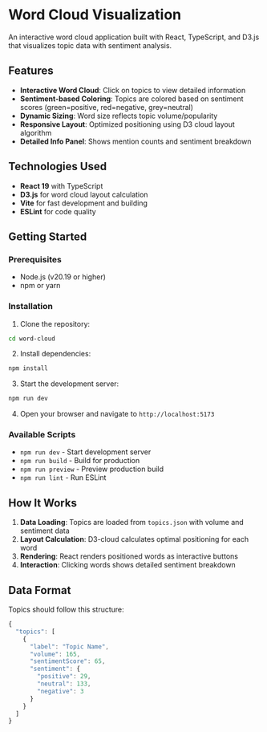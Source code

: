 # Word Cloud Visualization

An interactive word cloud application built with React, TypeScript, and D3.js that visualizes topic data with sentiment analysis.

## Features

- **Interactive Word Cloud**: Click on topics to view detailed information
- **Sentiment-based Coloring**: Topics are colored based on sentiment scores (green=positive, red=negative, grey=neutral)
- **Dynamic Sizing**: Word size reflects topic volume/popularity
- **Responsive Layout**: Optimized positioning using D3 cloud layout algorithm
- **Detailed Info Panel**: Shows mention counts and sentiment breakdown

## Technologies Used

- **React 19** with TypeScript
- **D3.js** for word cloud layout calculation
- **Vite** for fast development and building
- **ESLint** for code quality

## Getting Started

### Prerequisites

- Node.js (v20.19 or higher)
- npm or yarn

### Installation

1. Clone the repository:

```bash
cd word-cloud
```

2. Install dependencies:

```bash
npm install
```

3. Start the development server:

```bash
npm run dev
```

4. Open your browser and navigate to `http://localhost:5173`

### Available Scripts

- `npm run dev` - Start development server
- `npm run build` - Build for production
- `npm run preview` - Preview production build
- `npm run lint` - Run ESLint

## How It Works

1. **Data Loading**: Topics are loaded from `topics.json` with volume and sentiment data
2. **Layout Calculation**: D3-cloud calculates optimal positioning for each word
3. **Rendering**: React renders positioned words as interactive buttons
4. **Interaction**: Clicking words shows detailed sentiment breakdown

## Data Format

Topics should follow this structure:

```typescript
{
  "topics": [
    {
      "label": "Topic Name",
      "volume": 165,
      "sentimentScore": 65,
      "sentiment": {
        "positive": 29,
        "neutral": 133,
        "negative": 3
      }
    }
  ]
}

```
